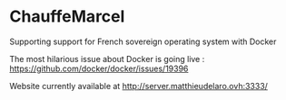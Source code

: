 # ChauffeMarcel
Supporting support for French sovereign operating system with Docker

The most hilarious issue about Docker is going live : https://github.com/docker/docker/issues/19396

Website currently available at http://server.matthieudelaro.ovh:3333/
